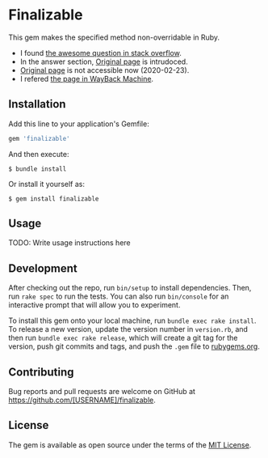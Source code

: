 # Finalizable

This gem makes the specified method non-overridable in Ruby.

- I found [the awesome question in stack overflow](https://stackoverflow.com/questions/708642/how-to-make-a-base-class-method-non-overridable-in-ruby).
- In the answer section, [Original page](http://www.thesorensens.org/2006/10/06/final-methods-in-ruby-prevent-method-override/) is intrudoced.
- [Original page](http://www.thesorensens.org/2006/10/06/final-methods-in-ruby-prevent-method-override/) is not accessible now (2020-02-23).
- I refered [the page in WayBack Machine](https://web.archive.org/web/20080226085648/http://www.thesorensens.org/2006/10/06/final-methods-in-ruby-prevent-method-override/).

## Installation

Add this line to your application's Gemfile:

```ruby
gem 'finalizable'
```

And then execute:

    $ bundle install

Or install it yourself as:

    $ gem install finalizable

## Usage

TODO: Write usage instructions here

## Development

After checking out the repo, run `bin/setup` to install dependencies. Then, run `rake spec` to run the tests. You can also run `bin/console` for an interactive prompt that will allow you to experiment.

To install this gem onto your local machine, run `bundle exec rake install`. To release a new version, update the version number in `version.rb`, and then run `bundle exec rake release`, which will create a git tag for the version, push git commits and tags, and push the `.gem` file to [rubygems.org](https://rubygems.org).

## Contributing

Bug reports and pull requests are welcome on GitHub at https://github.com/[USERNAME]/finalizable.


## License

The gem is available as open source under the terms of the [MIT License](https://opensource.org/licenses/MIT).
